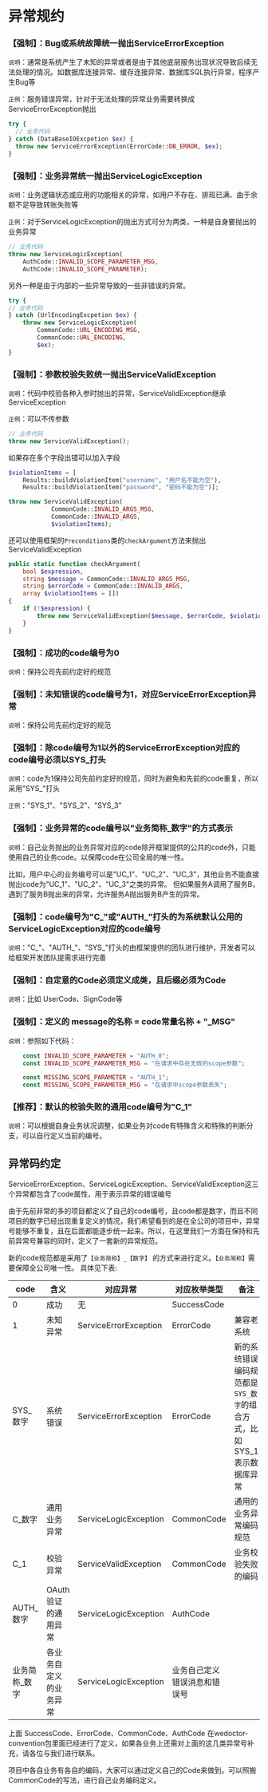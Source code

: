 # 异常规约

### 【强制】：Bug或系统故障统一抛出ServiceErrorException
`说明`：通常是系统产生了未知的异常或者是由于其他底层服务出现状况导致后续无法处理的情况。如数据库连接异常、缓存连接异常、数据库SQL执行异常，程序产生Bug等

`正例`：服务错误异常，针对于无法处理的异常业务需要转换成ServiceErrorException抛出
```php
try {
  // 业务代码
} catch (DataBaseIOExcpetion $ex) {
  throw new ServiceErrorException(ErrorCode::DB_ERROR, $ex);
}
```

### 【强制】：业务异常统一抛出ServiceLogicException
`说明`：业务逻辑状态或应用的功能相关的异常，如用户不存在、排班已满、由于余额不足导致转账失败等

`正例`：对于ServiceLogicException的抛出方式可分为两类，一种是自身要抛出的业务异常
```php
// 业务代码
throw new ServiceLogicException(
    AuthCode::INVALID_SCOPE_PARAMETER_MSG,
    AuthCode::INVALID_SCOPE_PARAMETER);
```
另外一种是由于内部的一些异常导致的一些非错误的异常。
```php
try {
// 业务代码
} catch (UrlEncodingExcpetion $ex) {
    throw new ServiceLogicException(
        CommonCode::URL_ENCODING_MSG,
        CommonCode::URL_ENCODING,
        $ex);
}
```

### 【强制】：参数校验失败统一抛出ServiceValidException
`说明`：代码中校验各种入参时抛出的异常，ServiceValidException继承ServiceException

`正例`：可以不传参数
```php
// 业务代码
throw new ServiceValidException();
```

如果存在多个字段出错可以加入字段
```php
$violationItems = [
    Results::buildViolationItem("username", "用户名不能为空"),
    Results::buildViolationItem("password", "密码不能为空")];

throw new ServiceValidException(
            CommonCode::INVALID_ARGS_MSG,
            CommonCode::INVALID_ARGS,
            $violationItems);
```

还可以使用框架的`Preconditions`类的`checkArgument`方法来抛出ServiceValidException
```php
public static function checkArgument(
    bool $expression,
    string $message = CommonCode::INVALID_ARGS_MSG,
    string $errorCode = CommonCode::INVALID_ARGS,
    array $violationItems = [])
{
    if (!$expression) {
        throw new ServiceValidException($message, $errorCode, $violationItems);
    }
}
```

### 【强制】：成功的code编号为0
`说明`：保持公司先前约定好的规范

### 【强制】：未知错误的code编号为1，对应ServiceErrorException异常
`说明`：保持公司先前约定好的规范

### 【强制】：除code编号为1以外的ServiceErrorException对应的code编号必须以SYS_打头
`说明`：code为1保持公司先前约定好的规范，同时为避免和先前的code重复，所以采用"SYS_"打头

`正例`："SYS_1"、"SYS_2"、"SYS_3"

### 【强制】：业务异常的code编号以"业务简称_数字"的方式表示
`说明`：自己业务抛出的业务异常对应的code除开框架提供的公共的code外，只能使用自己的业务code。以保障code在公司全局的唯一性。

比如，用户中心的业务编号可以是"UC_1"、"UC_2"、"UC_3"，其他业务不能直接抛出code为"UC_1"、"UC_2"、"UC_3"之类的异常。
但如果服务A调用了服务B，遇到了服务B抛出来的异常，允许服务A抛出服务B产生的异常。

### 【强制】：code编号为"C\_"或"AUTH\_"打头的为系统默认公用的ServiceLogicException对应的code编号
`说明`："C\_"、"AUTH\_"、"SYS_"打头的由框架提供的团队进行维护，开发者可以给框架开发团队提需求进行完善

### 【强制】：自定意的Code必须定义成类，且后缀必须为Code
`说明`：比如 UserCode、SignCode等

### 【强制】：定义的 message的名称 = code常量名称 + "_MSG"
`说明`：参照如下代码：
```php
    const INVALID_SCOPE_PARAMETER = "AUTH_0";
    const INVALID_SCOPE_PARAMETER_MSG = "在请求中存在无效的scope参数";

    const MISSING_SCOPE_PARAMETER = "AUTH_1";
    const MISSING_SCOPE_PARAMETER_MSG = "在请求中scope参数丢失";
```

### 【推荐】：默认的校验失败的通用code编号为"C_1"
`说明`：可以根据自身业务状况调整，如果业务对code有特殊含义和特殊的判断分支，可以自行定义当前的编号。

## 异常码约定

ServiceErrorException、ServiceLogicException、ServiceValidException这三个异常都包含了code属性，用于表示异常的错误编号

由于先前非常的多的项目都定义了自己的code编号，且code都是数字，而且不同项目的数字已经出现重复定义的情况，我们希望看到的是在全公司的项目中，异常号能够不重复，且在后面都能逐步统一起来。所以，在这里我们一方面在保持和先前异常号兼容的同时，定义了一套新的异常规范。

新的code规范都是采用了`【业务简称】_【数字】` 的方式来进行定义。`【业务简称】`需要保障全公司唯一性。
具体见下表:

| code | 含义 | 对应异常 | 对应枚举类型 | 备注 |
| - | - | - | - | - |
| 0 | 成功 | 无 | SuccessCode | |
| 1 | 未知异常  |  ServiceErrorException | ErrorCode | 兼容老系统
| SYS_数字 | 系统错误  | ServiceErrorException | ErrorCode | 新的系统错误编码规范都是`SYS_数字`的组合方式，比如SYS_1 表示数据库异常
| C_数字 | 通用业务异常  | ServiceLogicException | CommonCode | 通用的业务异常编码规范 |
| C_1 | 校验异常 | ServiceValidException | CommonCode | 业务校验失败的编码 |
| AUTH_数字 | OAuth验证的通用异常  | ServiceLogicException | AuthCode | |
| 业务简称_数字 | 各业务自定义的业务异常  | ServiceLogicException | 业务自己定义错误消息和错误号 | |

上面 SuccessCode、ErrorCode、CommonCode、AuthCode 在wedoctor-convention包里面已经进行了定义，如果各业务上还需对上面的这几类异常号补充，请各位与我们进行联系。

项目中各自业务有各自的编码，大家可以通过定义自己的Code来做到。可以照搬CommonCode的写法，进行自己业务编码定义。
